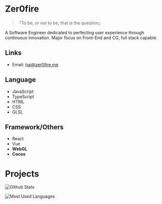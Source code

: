 

<!--
**zer0fire/zer0fire** is a ✨ _special_ ✨ repository because its `README.md` (this file) appears on your GitHub profile.
### Hi there 👋
Here are some ideas to get you started:

- 🔭 I’m currently working on ...
- 🌱 I’m currently learning ...
- 👯 I’m looking to collaborate on ...
- 🤔 I’m looking for help with ...
- 💬 Ask me about ...
- 📫 How to reach me: ...
- 😄 Pronouns: ...
- ⚡ Fun fact: ...



## Stats

![GitHub Stats](https://github-readme-stats.vercel.app/api?username=zer0fire&show_icons=true)

## Skill

- Frontend Developer

## Links

- Email: [hai@zer0fire.me](mailto:hai@zer0fire.me)
- QQ: **(never)**
- WeChat: **(never)**


-->
# Zer0fire

> 「To be, or not to be, that is the question」

A Software Engineer dedicated to perfecting user experience through continuous innovation. Major focus on Front-End and CG, full stack capable.

## Links

- Email: [hai@zer0fire.me](mailto:hai@zer0fire.me)

## Language

-   JavaScript
-   TypeScript
-   HTML
-   CSS
-   GLSL

## Framework/Others

-   React
-   Vue
-   **WebGL**
-   **Cocos**

# Projects

![Github Stats](https://github-readme-stats.vercel.app/api?username=swpuhu&show_icons=true&theme=light&count_private=true)

![Most Used Languages](https://github-readme-stats.vercel.app/api/top-langs/?username=swpuhu&theme=light&layout=compact)
